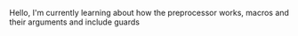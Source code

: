 Hello, I'm currently learning about how the preprocessor works, macros and their arguments and include guards
